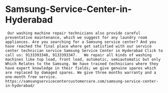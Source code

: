 # Samsung-Service-Center-in-Hyderabad
     Our washing machine repair technicians also provide careful preventative maintenance, which we suggest for any laundry room appliances. Are you searching for a Samsung service center? And you have reached the final place where get satisfied with our service center technician service Samsung Service Center in Hyderabad Click to call us: 9133393348, 9133393347.   We repair all kinds of washing machines like top load, front load, automatic, semiautomatic but only Which Relates to the Samsung. We have trained technicians where they have expert knowledge in their fields; we give genuine spares which are replaced by damaged spares. We give three months warranty and a one-month free service. https://samsungservicecentercustomercare.com/samsung-service-center-in-hyderabad/

